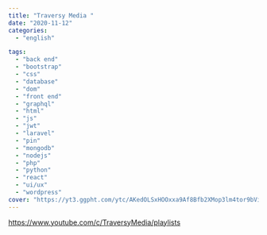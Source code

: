 ```yaml
---
title: "Traversy Media "
date: "2020-11-12"
categories:
  - "english"

tags:
  - "back end"
  - "bootstrap"
  - "css"
  - "database"
  - "dom"
  - "front end"
  - "graphql"
  - "html"
  - "js"
  - "jwt"
  - "laravel"
  - "pin"
  - "mongodb"
  - "nodejs"
  - "php"
  - "python"
  - "react"
  - "ui/ux"
  - "wordpress"
cover: "https://yt3.ggpht.com/ytc/AKedOLSxHOOxxa9Af8Bfb2XMop3lm4tor9bViWiC-d5aaw=s88-c-k-c0x00ffffff-no-rj"
---
```


https://www.youtube.com/c/TraversyMedia/playlists
